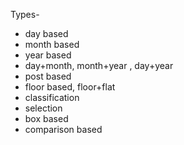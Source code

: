 Types- 
- day based 
- month based
- year based
- day+month, month+year , day+year
- post based 
- floor based, floor+flat
- classification
- selection
- box based
- comparison based